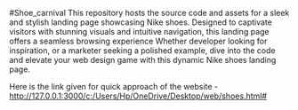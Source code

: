 #Shoe_carnival
This repository hosts the source code and assets for a sleek and stylish landing page showcasing Nike shoes.
Designed to captivate visitors with stunning visuals and intuitive navigation, this landing page offers a seamless browsing experience
Whether developer looking for inspiration, or a marketer seeking a polished example, dive into the code and elevate your web design game with this dynamic Nike shoes landing page.

 Here is the link given for quick approach of the website -
http://127.0.0.1:3000/c:/Users/Hp/OneDrive/Desktop/web/shoes.html#
